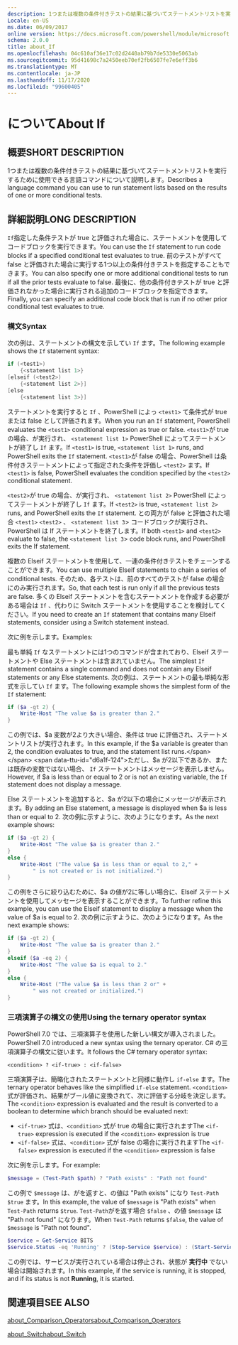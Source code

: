 ```yaml
---
description: 1つまたは複数の条件付きテストの結果に基づいてステートメントリストを実行するために使用できる言語コマンドについて説明します。
Locale: en-US
ms.date: 06/09/2017
online version: https://docs.microsoft.com/powershell/module/microsoft.powershell.core/about/about_if?view=powershell-7.2&WT.mc_id=ps-gethelp
schema: 2.0.0
title: about_If
ms.openlocfilehash: 04c610af36e17c02d2440ab79b7de5330e5063ab
ms.sourcegitcommit: 95d41698c7a2450eeb70ef2fb6507fe7e6eff3b6
ms.translationtype: MT
ms.contentlocale: ja-JP
ms.lasthandoff: 11/17/2020
ms.locfileid: "99600405"
---
```

# <a name="about-if"></a><span data-ttu-id="d6a1f-103">について</span><span class="sxs-lookup"><span data-stu-id="d6a1f-103">About If</span></span>

## <a name="short-description"></a><span data-ttu-id="d6a1f-104">概要</span><span class="sxs-lookup"><span data-stu-id="d6a1f-104">SHORT DESCRIPTION</span></span>
<span data-ttu-id="d6a1f-105">1つまたは複数の条件付きテストの結果に基づいてステートメントリストを実行するために使用できる言語コマンドについて説明します。</span><span class="sxs-lookup"><span data-stu-id="d6a1f-105">Describes a language command you can use to run statement lists based on the results of one or more conditional tests.</span></span>

## <a name="long-description"></a><span data-ttu-id="d6a1f-106">詳細説明</span><span class="sxs-lookup"><span data-stu-id="d6a1f-106">LONG DESCRIPTION</span></span>

<span data-ttu-id="d6a1f-107">`If`指定した条件テストが true と評価された場合に、ステートメントを使用してコードブロックを実行できます。</span><span class="sxs-lookup"><span data-stu-id="d6a1f-107">You can use the `If` statement to run code blocks if a specified conditional test evaluates to true.</span></span> <span data-ttu-id="d6a1f-108">前のテストがすべて false と評価された場合に実行する1つ以上の条件付きテストを指定することもできます。</span><span class="sxs-lookup"><span data-stu-id="d6a1f-108">You can also specify one or more additional conditional tests to run if all the prior tests evaluate to false.</span></span> <span data-ttu-id="d6a1f-109">最後に、他の条件付きテストが true と評価されなかった場合に実行される追加のコードブロックを指定できます。</span><span class="sxs-lookup"><span data-stu-id="d6a1f-109">Finally, you can specify an additional code block that is run if no other prior conditional test evaluates to true.</span></span>

### <a name="syntax"></a><span data-ttu-id="d6a1f-110">構文</span><span class="sxs-lookup"><span data-stu-id="d6a1f-110">Syntax</span></span>

<span data-ttu-id="d6a1f-111">次の例は、ステートメントの構文を示してい `If` ます。</span><span class="sxs-lookup"><span data-stu-id="d6a1f-111">The following example shows the `If` statement syntax:</span></span>

```powershell
if (<test1>)
    {<statement list 1>}
[elseif (<test2>)
    {<statement list 2>}]
[else
    {<statement list 3>}]
```

<span data-ttu-id="d6a1f-112">ステートメントを実行すると `If` 、PowerShell によっ `<test1>` て条件式が true または false として評価されます。</span><span class="sxs-lookup"><span data-stu-id="d6a1f-112">When you run an `If` statement, PowerShell evaluates the `<test1>` conditional expression as true or false.</span></span> <span data-ttu-id="d6a1f-113">`<test1>`が true の場合、が実行され、 `<statement list 1>` PowerShell によってステートメントが終了し `If` ます。</span><span class="sxs-lookup"><span data-stu-id="d6a1f-113">If `<test1>` is true, `<statement list 1>` runs, and PowerShell exits the `If` statement.</span></span> <span data-ttu-id="d6a1f-114">`<test1>`が false の場合、PowerShell は条件付きステートメントによって指定された条件を評価し `<test2>` ます。</span><span class="sxs-lookup"><span data-stu-id="d6a1f-114">If `<test1>` is false, PowerShell evaluates the condition specified by the `<test2>` conditional statement.</span></span>

<span data-ttu-id="d6a1f-115">`<test2>`が true の場合、が実行され、 `<statement list 2>` PowerShell によってステートメントが終了し `If` ます。</span><span class="sxs-lookup"><span data-stu-id="d6a1f-115">If `<test2>` is true, `<statement list 2>` runs, and PowerShell exits the `If` statement.</span></span> <span data-ttu-id="d6a1f-116">との両方が false と評価された場合 `<test1>` `<test2>` 、 `<statement list 3`> コードブロックが実行され、PowerShell は If ステートメントを終了します。</span><span class="sxs-lookup"><span data-stu-id="d6a1f-116">If both `<test1>` and `<test2>` evaluate to false, the `<statement list 3`> code block runs, and PowerShell exits the If statement.</span></span>

<span data-ttu-id="d6a1f-117">複数の Elseif ステートメントを使用して、一連の条件付きテストをチェーンすることができます。</span><span class="sxs-lookup"><span data-stu-id="d6a1f-117">You can use multiple Elseif statements to chain a series of conditional tests.</span></span> <span data-ttu-id="d6a1f-118">そのため、各テストは、前のすべてのテストが false の場合にのみ実行されます。</span><span class="sxs-lookup"><span data-stu-id="d6a1f-118">So, that each test is run only if all the previous tests are false.</span></span>
<span data-ttu-id="d6a1f-119">多くの Elseif ステートメントを含むステートメントを作成する必要がある場合は `If` 、代わりに Switch ステートメントを使用することを検討してください。</span><span class="sxs-lookup"><span data-stu-id="d6a1f-119">If you need to create an `If` statement that contains many Elseif statements, consider using a Switch statement instead.</span></span>

<span data-ttu-id="d6a1f-120">次に例を示します。</span><span class="sxs-lookup"><span data-stu-id="d6a1f-120">Examples:</span></span>

<span data-ttu-id="d6a1f-121">最も単純 `If` なステートメントには1つのコマンドが含まれており、Elseif ステートメントや Else ステートメントは含まれていません。</span><span class="sxs-lookup"><span data-stu-id="d6a1f-121">The simplest `If` statement contains a single command and does not contain any Elseif statements or any Else statements.</span></span> <span data-ttu-id="d6a1f-122">次の例は、ステートメントの最も単純な形式を示してい `If` ます。</span><span class="sxs-lookup"><span data-stu-id="d6a1f-122">The following example shows the simplest form of the `If` statement:</span></span>

```powershell
if ($a -gt 2) {
    Write-Host "The value $a is greater than 2."
}
```

<span data-ttu-id="d6a1f-123">この例では、$a 変数が2より大きい場合、条件は true に評価され、ステートメントリストが実行されます。</span><span class="sxs-lookup"><span data-stu-id="d6a1f-123">In this example, if the $a variable is greater than 2, the condition evaluates to true, and the statement list runs.</span></span> <span data-ttu-id="d6a1f-124">ただし、$a が2以下であるか、または既存の変数ではない場合、 `If` ステートメントはメッセージを表示しません。</span><span class="sxs-lookup"><span data-stu-id="d6a1f-124">However, if $a is less than or equal to 2 or is not an existing variable, the `If` statement does not display a message.</span></span>

<span data-ttu-id="d6a1f-125">Else ステートメントを追加すると、$a が2以下の場合にメッセージが表示されます。</span><span class="sxs-lookup"><span data-stu-id="d6a1f-125">By adding an Else statement, a message is displayed when $a is less than or equal to 2.</span></span> <span data-ttu-id="d6a1f-126">次の例に示すように、次のようになります。</span><span class="sxs-lookup"><span data-stu-id="d6a1f-126">As the next example shows:</span></span>

```powershell
if ($a -gt 2) {
    Write-Host "The value $a is greater than 2."
}
else {
    Write-Host ("The value $a is less than or equal to 2," +
        " is not created or is not initialized.")
}
```

<span data-ttu-id="d6a1f-127">この例をさらに絞り込むために、$a の値が2に等しい場合に、Elseif ステートメントを使用してメッセージを表示することができます。</span><span class="sxs-lookup"><span data-stu-id="d6a1f-127">To further refine this example, you can use the Elseif statement to display a message when the value of $a is equal to 2.</span></span> <span data-ttu-id="d6a1f-128">次の例に示すように、次のようになります。</span><span class="sxs-lookup"><span data-stu-id="d6a1f-128">As the next example shows:</span></span>

```powershell
if ($a -gt 2) {
    Write-Host "The value $a is greater than 2."
}
elseif ($a -eq 2) {
    Write-Host "The value $a is equal to 2."
}
else {
    Write-Host ("The value $a is less than 2 or" +
        " was not created or initialized.")
}
```

### <a name="using-the-ternary-operator-syntax"></a><span data-ttu-id="d6a1f-129">三項演算子の構文の使用</span><span class="sxs-lookup"><span data-stu-id="d6a1f-129">Using the ternary operator syntax</span></span>

<span data-ttu-id="d6a1f-130">PowerShell 7.0 では、三項演算子を使用した新しい構文が導入されました。</span><span class="sxs-lookup"><span data-stu-id="d6a1f-130">PowerShell 7.0 introduced a new syntax using the ternary operator.</span></span> <span data-ttu-id="d6a1f-131">C# の三項演算子の構文に従います。</span><span class="sxs-lookup"><span data-stu-id="d6a1f-131">It follows the C# ternary operator syntax:</span></span>

```Syntax
<condition> ? <if-true> : <if-false>
```

<span data-ttu-id="d6a1f-132">三項演算子は、簡略化されたステートメントと同様に動作し `if-else` ます。</span><span class="sxs-lookup"><span data-stu-id="d6a1f-132">The ternary operator behaves like the simplified `if-else` statement.</span></span> <span data-ttu-id="d6a1f-133">`<condition>`式が評価され、結果がブール値に変換されて、次に評価する分岐を決定します。</span><span class="sxs-lookup"><span data-stu-id="d6a1f-133">The `<condition>` expression is evaluated and the result is converted to a boolean to determine which branch should be evaluated next:</span></span>

- <span data-ttu-id="d6a1f-134">`<if-true>` 式は、`<condition>` 式が true の場合に実行されます</span><span class="sxs-lookup"><span data-stu-id="d6a1f-134">The `<if-true>` expression is executed if the `<condition>` expression is true</span></span>
- <span data-ttu-id="d6a1f-135">`<if-false>` 式は、`<condition>` 式が false の場合に実行されます</span><span class="sxs-lookup"><span data-stu-id="d6a1f-135">The `<if-false>` expression is executed if the `<condition>` expression is false</span></span>

<span data-ttu-id="d6a1f-136">次に例を示します。</span><span class="sxs-lookup"><span data-stu-id="d6a1f-136">For example:</span></span>

```powershell
$message = (Test-Path $path) ? "Path exists" : "Path not found"
```

<span data-ttu-id="d6a1f-137">この例で `$message` は、がを返すと、の値は "Path exists" になり `Test-Path` `$true` ます。</span><span class="sxs-lookup"><span data-stu-id="d6a1f-137">In this example, the value of `$message` is "Path exists" when `Test-Path` returns `$true`.</span></span> <span data-ttu-id="d6a1f-138">`Test-Path`がを返す場合 `$false` 、の値 `$message` は "Path not found" になります。</span><span class="sxs-lookup"><span data-stu-id="d6a1f-138">When `Test-Path` returns `$false`, the value of `$message` is "Path not found".</span></span>

```powershell
$service = Get-Service BITS
$service.Status -eq 'Running' ? (Stop-Service $service) : (Start-Service $service)
```

<span data-ttu-id="d6a1f-139">この例では、サービスが実行されている場合は停止され、状態が **実行中** でない場合は開始されます。</span><span class="sxs-lookup"><span data-stu-id="d6a1f-139">In this example, if the service is running, it is stopped, and if its status is not **Running**, it is started.</span></span>

## <a name="see-also"></a><span data-ttu-id="d6a1f-140">関連項目</span><span class="sxs-lookup"><span data-stu-id="d6a1f-140">SEE ALSO</span></span>

[<span data-ttu-id="d6a1f-141">about_Comparison_Operators</span><span class="sxs-lookup"><span data-stu-id="d6a1f-141">about_Comparison_Operators</span></span>](about_Comparison_Operators.md)

[<span data-ttu-id="d6a1f-142">about_Switch</span><span class="sxs-lookup"><span data-stu-id="d6a1f-142">about_Switch</span></span>](about_Switch.md)

